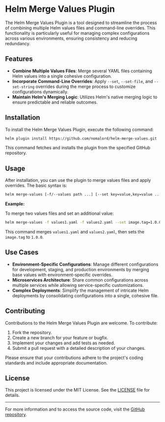 
# Helm Merge Values Plugin

The Helm Merge Values Plugin is a tool designed to streamline the process of combining multiple Helm values files and command-line overrides. This functionality is particularly useful for managing complex configurations across various environments, ensuring consistency and reducing redundancy.

## Features

- **Combine Multiple Values Files**: Merge several YAML files containing Helm values into a single cohesive configuration.
- **Incorporate Command-Line Overrides**: Apply `--set`, `--set-file`, and `--set-string` overrides during the merge process to customize configurations dynamically.
- **Maintain Helm's Merging Logic**: Utilizes Helm's native merging logic to ensure predictable and reliable outcomes.

## Installation

To install the Helm Merge Values Plugin, execute the following command:

```bash
helm plugin install https://github.com/nomalord/helm-merge-values.git
```

This command fetches and installs the plugin from the specified GitHub repository.

## Usage

After installation, you can use the plugin to merge values files and apply overrides. The basic syntax is:

```bash
helm merge-values [-f/--values path ...] [--set key=value,key=value ...] [--set-file key=path,key=path ...] [--set-string key=value,key=value ...]
```

**Example:**

To merge two values files and set an additional value:

```bash
helm merge-values -f values1.yaml -f values2.yaml --set image.tag=1.0.0
```

This command merges `values1.yaml` and `values2.yaml`, then sets the `image.tag` to `1.0.0`.

## Use Cases

- **Environment-Specific Configurations**: Manage different configurations for development, staging, and production environments by merging base values with environment-specific overrides.
- **Microservices Architecture**: Share common configurations across multiple services while allowing service-specific customizations.
- **Complex Deployments**: Simplify the management of intricate Helm deployments by consolidating configurations into a single, cohesive file.

## Contributing

Contributions to the Helm Merge Values Plugin are welcome. To contribute:

1. Fork the repository.
2. Create a new branch for your feature or bugfix.
3. Implement your changes and add tests as needed.
4. Submit a pull request with a detailed description of your changes.

Please ensure that your contributions adhere to the project's coding standards and include appropriate documentation.

## License

This project is licensed under the MIT License. See the [LICENSE](LICENSE) file for details.

---

For more information and to access the source code, visit the [GitHub repository](https://github.com/nomalord/helm-merge-values). 